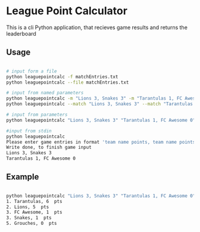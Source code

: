 # League Point Calculator

This is a cli Python application, that recieves game results and returns the leaderboard


## Usage

```bash

# input form a file
python leaguepointcalc -f matchEntries.txt
python leaguepointcalc --file matchEntries.txt

# input from named parameters
python leaguepointcalc -m "Lions 3, Snakes 3" -m "Tarantulas 1, FC Awesome 0"
python leaguepointcalc --match "Lions 3, Snakes 3" --match "Tarantulas 1, FC Awesome 0"

# input from parameters
python leaguepointcalc "Lions 3, Snakes 3" "Tarantulas 1, FC Awesome 0"

#input from stdin
python leaguepointcalc
Please enter game entries in format 'team name points, team name points' (Example: Lions 3, Snakes 3)
Write done, to finish game input
Lions 3, Snakes 3
Tarantulas 1, FC Awesome 0
```

## Example

```bash

python leaguepointcalc "Lions 3, Snakes 3" "Tarantulas 1, FC Awesome 0" "Lions 1, FC Awesome 1" "Tarantulas 3, Snakes 1" "Lions 4, Grouches 0"
1. Tarantulas, 6  pts
2. Lions, 5  pts
3. FC Awesome, 1  pts
3. Snakes, 1  pts
5. Grouches, 0  pts
```